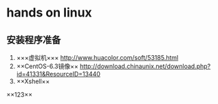 # hands on linux

## 安装程序准备
1. ×××虚拟机××× <http://www.huacolor.com/soft/53185.html>  
2. ××CentOS-6.3镜像×× <http://download.chinaunix.net/download.php?id=41331&ResourceID=13440>  
3. ××Xshell××  

××123××

